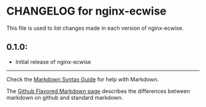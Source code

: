 # CHANGELOG for nginx-ecwise

This file is used to list changes made in each version of nginx-ecwise.

## 0.1.0:

* Initial release of nginx-ecwise

- - -
Check the [Markdown Syntax Guide](http://daringfireball.net/projects/markdown/syntax) for help with Markdown.

The [Github Flavored Markdown page](http://github.github.com/github-flavored-markdown/) describes the differences between markdown on github and standard markdown.
